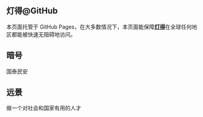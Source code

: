 ## 灯得@GitHub
本页面托管于 GitHub Pages，在大多数情况下，本页面能保障[**灯得**](https://52dengde.com)在全球任何地区都能被快速无阻碍地访问。

## 暗号
国泰民安

## 远景
做一个对社会和国家有用的人才
